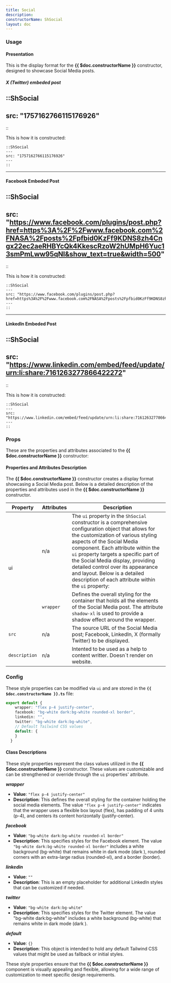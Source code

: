 ```yaml
---
title: Social
description:
constructorName: ShSocial
layout: doc
---
```


### Usage
#### Presentation
This is the display format for the <b>{{ $doc.constructorName }}</b> constructor, designed to showcase Social Media posts.
##### X (Twitter) embeded post

::ShSocial
---
src: "1757162766115176926"
---
::

This is how it is constructed:

```mdc
::ShSocial
---
src: "1757162766115176926"
---
::
```

___

#### Facebook Embeded Post

::ShSocial
---
src: "https://www.facebook.com/plugins/post.php?href=https%3A%2F%2Fwww.facebook.com%2FNASA%2Fposts%2Fpfbid0KzFf9KDNS8zh4Cngx22ec2aeRHBYcQk4KkescRzoW2hUMpH6Yuc13smPmLww95qNl&show_text=true&width=500"
---
::

This is how it is constructed:

```mdc
::ShSocial
---
src: "https://www.facebook.com/plugins/post.php?href=https%3A%2F%2Fwww.facebook.com%2FNASA%2Fposts%2Fpfbid0KzFf9KDNS8zh4Cngx22ec2aeRHBYcQk4KkescRzoW2hUMpH6Yuc13smPmLww95qNl&show_text=true&width=500"
---
::
```

___

#### LinkedIn Embeded Post

::ShSocial
---
src: "https://www.linkedin.com/embed/feed/update/urn:li:share:7161263277866422272"
---
::

This is how it is constructed:

```mdc
::ShSocial
---
src: "https://www.linkedin.com/embed/feed/update/urn:li:share:7161263277866422272"
---
::
```
### Props
These are the properties and attributes associated to the <b>{{ $doc.constructorName }}</b> constructor:

#### Properties and Attributes Description
The <b>{{ $doc.constructorName }}</b> constructor creates a display format showcasing a Social Media post.  Below is a detailed description of the properties and attributes used in the <b>{{ $doc.constructorName }}</b> constructor.

<table>
  <thead>
    <tr>
      <th>Property</th>
      <th>Attributes</th>
      <th>Description</th>
    </tr>
  </thead>
  <tbody>
    <tr>
      <td rowspan="2">ui</td>
      <td>n/a</td>
      <td>The <code>ui</code> property in the <code>ShSocial</code> constructor is a comprehensive configuration object that allows for the customization of various styling aspects of the Social Media component. Each attribute within the <code>ui</code> property targets a specific part of the Social Media display, providing detailed control over its appearance and layout. Below is a detailed description of each attribute within the <code>ui</code> property:</td>
    </tr>
    <tr>
      <td><code>wrapper</code></td>
      <td>Defines the overall styling for the container that holds all the elements of the Social Media post. The attribute <code>shadow-xl</code> is used to provide a shadow effect around the wrapper.</td>
    </tr>
    <tr>
      <td><code>src</code></td>
      <td>n/a</td>
      <td>The source URL of the Social Media post; Facebook, LinkedIn, X (formally Twitter) to be displayed.</td>
    </tr>
    <td><code>description</code></td>
      <td>n/a</td>
      <td>Intented to be used as a help to content writter. Doesn`t render on website.</td>
  </tbody>
</table>

### Config
These style properties can be modified via `ui` and are stored in the <code><b>{{ $doc.constructorName }}</b><b>.ts</b></code> file:

```ts
export default {
    wrapper: "flex p-4 justify-center",
    facebook: "bg-white dark:bg-white rounded-xl border",
    linkedin: "",
    twitter: "bg-white dark:bg-white",
    // Default Tailwind CSS values
    default: {
    }
  }
```

#### Class Descriptions

These style properties represent the class values utilized in the <b>{{ $doc.constructorName }}</b> constructor. These values are customizable and can be strengthened or override through the `ui` properties' attribute. 


_**wrapper**_

* **Value**: `"flex p-4 justify-center"`
* **Description**: This defines the overall styling for the container holding the social media elements. The value `"flex p-4 justify-center"` indicates that the wrapper uses a flexible box layout (flex), has padding of 4 units (p-4), and centers its content horizontally (justify-center).

_**facebook**_

* **Value**: `"bg-white dark:bg-white rounded-xl border"`
* **Description**: This specifies styles for the Facebook element. The value `"bg-white dark:bg-white rounded-xl border"` includes a white background (bg-white) that remains white in dark mode (dark
), rounded corners with an extra-large radius (rounded-xl), and a border (border).

_**linkedin**_

* **Value**: `""`
* **Description**: This is an empty placeholder for additional LinkedIn styles that can be customized if needed.

_**twitter**_

* **Value**: `"bg-white dark:bg-white"`
* **Description**: This specifies styles for the Twitter element. The value "bg-white dark:bg-white" includes a white background (bg-white) that remains white in dark mode (dark
).

_**default**_

* **Value**: `{}`
* **Description**: This object is intended to hold any default Tailwind CSS values that might be used as fallback or initial styles.

These style properties ensure that the <b>{{ $doc.constructorName }}</b> component is visually appealing and flexible, allowing for a wide range of customization to meet specific design requirements.
